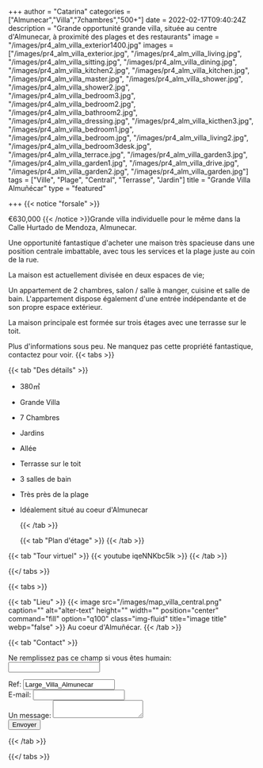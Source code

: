 +++
author = "Catarina"
categories = ["Almunecar","Villa","7chambres","500+"]
date = 2022-02-17T09:40:24Z
description = "Grande opportunité grande villa, située au centre d'Almunecar, à proximité des plages et des restaurants"
image = "/images/pr4_alm_villa_exterior1400.jpg"
images = ["/images/pr4_alm_villa_exterior.jpg", "/images/pr4_alm_villa_living.jpg", "/images/pr4_alm_villa_sitting.jpg", "/images/pr4_alm_villa_dining.jpg", "/images/pr4_alm_villa_kitchen2.jpg", "/images/pr4_alm_villa_kitchen.jpg", "/images/pr4_alm_villa_master.jpg", "/images/pr4_alm_villa_shower.jpg", "/images/pr4_alm_villa_shower2.jpg", "/images/pr4_alm_villa_bedroom3.jpg", "/images/pr4_alm_villa_bedroom2.jpg", "/images/pr4_alm_villa_bathroom2.jpg", "/images/pr4_alm_villa_dressing.jpg", "/images/pr4_alm_villa_kicthen3.jpg", "/images/pr4_alm_villa_bedroom1.jpg", "/images/pr4_alm_villa_bedroom.jpg", "/images/pr4_alm_villa_living2.jpg", "/images/pr4_alm_villa_bedroom3desk.jpg", "/images/pr4_alm_villa_terrace.jpg", "/images/pr4_alm_villa_garden3.jpg", "/images/pr4_alm_villa_garden1.jpg", "/images/pr4_alm_villa_drive.jpg", "/images/pr4_alm_villa_garden2.jpg", "/images/pr4_alm_villa_garden.jpg"]
tags = ["Ville", "Plage", "Central", "Terrasse", "Jardin"]
title = "Grande Villa Almuñécar"
type = "featured"

+++
{{< notice "forsale" >}}

€630,000 {{< /notice >}}Grande villa individuelle pour le même dans la Calle Hurtado de Mendoza, Almunecar.

Une opportunité fantastique d'acheter une maison très spacieuse dans une position centrale imbattable, avec tous les services et la plage juste au coin de la rue.

La maison est actuellement divisée en deux espaces de vie;

Un appartement de 2 chambres, salon / salle à manger, cuisine et salle de bain. L'appartement dispose également d'une entrée indépendante et de son propre espace extérieur.

La maison principale est formée sur trois étages avec une terrasse sur le toit.

Plus d'informations sous peu. Ne manquez pas cette propriété fantastique, contactez pour voir.
{{< tabs >}}

{{< tab "Des détails" >}}

* 380&#x33A1;
* Grande Villa
* 7 Chambres
* Jardins
* Allée
* Terrasse sur le toit
* 3 salles de bain
* Très près de la plage
* Idéalement situé au coeur d'Almunecar

  {{< /tab >}}

  {{< tab "Plan d'étage" >}}  {{< /tab >}}

{{< tab "Tour virtuel" >}} {{< youtube iqeNNKbc5lk >}} {{< /tab >}}

{{</ tabs >}}

{{< tabs >}}

{{< tab "Lieu" >}} {{< image src="/images/map_villa_central.png" caption="" alt="alter-text" height="" width="" position="center" command="fill" option="q100" class="img-fluid" title="image title" webp="false" >}} Au coeur d'Almuñécar. {{< /tab >}}

{{< tab "Contact" >}} <form name="propertyContact" method="POST" netlify-honeypot="bot-field" data-netlify="true">
<div class="form-group">
<p class="d-none"><label>Ne remplissez pas ce champ si vous êtes humain: <input name="bot-field" /></label></p>
</div>
<div class="form-group">
<label>Ref: <input name="property-ref" class="form-control" value="Large_Villa_Almunecar" readonly/></label>
</div>
<div class="form-group">
<label>E-mail: <input type="text" class="form-control" name="email" /></label>
</div>
<div class="form-group">
<label>Un message: </label> <textarea name="message" class="form-control"></textarea>
</div>
<button type="submit" class="btn btn-primary">Envoyer</button>
</form> {{< /tab >}}

{{</ tabs >}}